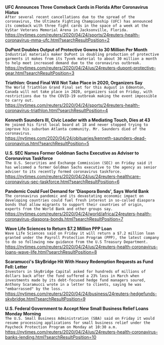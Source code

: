 **UFC Announces Three Comeback Cards in Florida After Coronavirus Hiatus**\
`After several recent cancellations due to the spread of the coronavirus, the Ultimate Fighting Championship (UFC) has announced its comeback with three fight cards in the space of a week at the VyStar Veterans Memorial Arena in Jacksonville, Florida.`\
https://nytimes.com/reuters/2020/04/24/sports/24reuters-health-coronavirus-mma-ufc.html?searchResultPosition=2

**DuPont Doubles Output of Protective Gowns to 30 Million Per Month**\
`Industrial materials maker DuPont is doubling production of protective garments it makes from its Tyvek material to about 30 million a month to help meet increased demand due to the coronavirus outbreak.`\
https://nytimes.com/reuters/2020/04/24/us/24reuters-dupont-protective-gear.html?searchResultPosition=3

**Triathlon: Grand Final Will Not Take Place in 2020, Organizers Say**\
`The World Triathlon Grand Final set for this August in Edmonton, Canada will not take place in 2020, organizers said on Friday, with restrictions due to the COVID-19 outbreak making the event impossible to carry out.`\
https://nytimes.com/reuters/2020/04/24/sports/24reuters-health-coronavirus-triathlon.html?searchResultPosition=4

**Kenneth Saunders III, Civic Leader with a Mediating Touch, Dies at 43**\
`He joined his first local board at 18 and never stopped trying to improve his suburban Atlanta community. Mr. Saunders died of the coronavirus.`\
https://nytimes.com/2020/04/24/obituaries/kenneth-saunders-dead-coronavirus.html?searchResultPosition=5

**U.S. SEC Names Former Goldman Sachs Executive as Adviser to Coronavirus Taskforce**\
`The U.S. Securities and Exchange Commission (SEC) on Friday said it has welcomed a former Goldman Sachs executive to the agency as senior adviser to its recently formed coronavirus taskforce.`\
https://nytimes.com/reuters/2020/04/24/us/24reuters-healthcare-coronavirus-sec-taskforce.html?searchResultPosition=6

**Pandemic Could Fuel Demand for 'Diaspora Bonds', Says World Bank**\
`The coronavirus pandemic and its devastating economic impact on developing countries could fuel fresh interest in so-called diaspora bonds that allow migrants to support their countries of origin, experts from the World Bank and other groups say.`\
https://nytimes.com/reuters/2020/04/24/world/africa/24reuters-health-coronavirus-diaspora-bonds.html?searchResultPosition=7

**Wave Life Sciences to Return $7.2 Million PPP Loan**\
`Wave Life Sciences said on Friday it will return a $7.2 million loan granted under the Payroll Protection Program (PPP), the latest company to do so following new guidance from the U.S Treasury Department. `\
https://nytimes.com/reuters/2020/04/24/us/24reuters-health-coronavirus-loans-wave-life.html?searchResultPosition=8

**Scaramucci's SkyBridge Hit With Heavy Redemption Requests as Fund Fell: Letter**\
`Investors in SkyBridge Capital asked for hundreds of millions of dollars back after the fund suffered a 23% loss in March when investments made by its debt-focused hedge fund managers soured, Anthony Scaramucci wrote in a letter to clients, saying he was "embarrassed" by the loss.`\
https://nytimes.com/reuters/2020/04/24/business/24reuters-hedgefunds-skybridge.html?searchResultPosition=9

**U.S. Federal Government to Accept New Small Business Relief Loans Monday Morning**\
`The U.S. Small Business Administration (SBA) said on Friday it would resume processing applications for small business relief under the Paycheck Protection Program on Monday at 10:30 a.m.`\
https://nytimes.com/reuters/2020/04/24/us/24reuters-health-coronavirus-banks-lending.html?searchResultPosition=10

